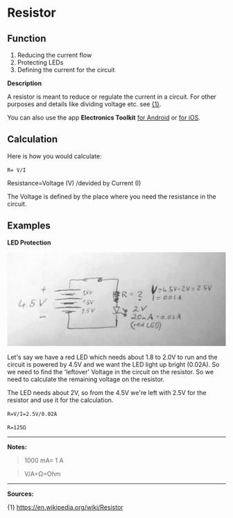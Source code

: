 # Resistor
## Function
1. Reducing the current flow
2. Protecting LEDs
3. Defining the current for the circuit

**Description**

A resistor is meant to reduce or regulate the current in a circuit. For other purposes and details like dividing voltage etc. see [{1}](https://en.wikipedia.org/wiki/Resistor).

You can also use the app **Electronics Toolkit** [for Android](https://play.google.com/store/apps/details?id=com.daveyhollenberg.electronicstoolkit) or [for iOS](https://apps.apple.com/us/app/electronics-toolkit/id1350248261).


## Calculation
Here is how you would calculate:

`R= V/I` 

Resistance=Voltage (V) /devided by Current (I)

The Voltage is defined by the place where you need the resistance in the circuit. 

## Examples

**LED Protection**

![risistor-picture](resistor1.jpg)

Let's say we have a red LED which needs about 1.8 to 2.0V to run and the circuit is powered by 4.5V and we want the LED light up bright (0.02A). So we need to find the 'leftover' Voltage in the circuit on the resistor. So we need to calculate the remaining voltage on the resistor. 

The LED needs about 2V, so from the 4.5V we're left with 2.5V for the resistor and use it for the calculation.

`R=V/I=2.5V/0.02A`

`R=125Ω`



----
**Notes:**

> 1000 mA= 1 A

> V/A=Ω=Ohm


----
**Sources:**

{1} https://en.wikipedia.org/wiki/Resistor

